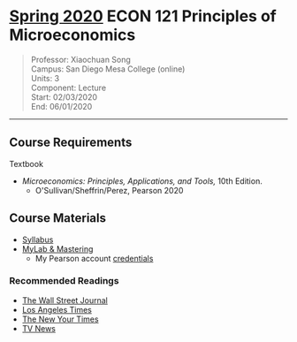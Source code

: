 # [Spring 2020](/index) ECON 121 Principles of Microeconomics
> Professor: Xiaochuan Song<br>
> Campus: San Diego Mesa College (online)<br>
> Units: 3<br>
> Component: Lecture<br>
> Start: 02/03/2020<br>
> End: 06/01/2020<br>

---

## Course Requirements

Textbook

  * _Microeconomics: Principles, Applications, and Tools,_ 10th Edition.
    - O'Sullivan/Sheffrin/Perez, Pearson 2020

## Course Materials

  * [Syllabus](file:./media/econ-121_syllabus.pdf)
  * [MyLab & Mastering](https://portal.mypearson.com/course-home)
    - My Pearson account [credentials](vfile:./media/pearson_account.txt)

### Recommended Readings

  * [The Wall Street Journal](https://www.wsj.com/)
  * [Los Angeles Times](https://www.latimes.com/)
  * [The New Your Times](https://www.nytimes.com/)
  * [TV News](https://www.msn.com/)


